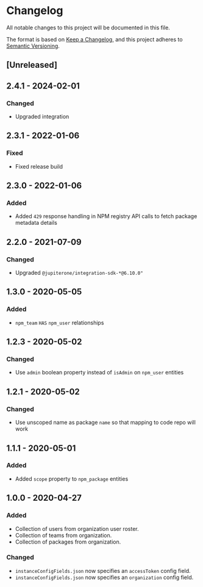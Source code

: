 # Changelog

All notable changes to this project will be documented in this file.

The format is based on [Keep a Changelog](https://keepachangelog.com/en/1.0.0/),
and this project adheres to
[Semantic Versioning](https://semver.org/spec/v2.0.0.html).

## [Unreleased]

## 2.4.1 - 2024-02-01

### Changed

- Upgraded integration

## 2.3.1 - 2022-01-06

### Fixed

- Fixed release build

## 2.3.0 - 2022-01-06

### Added

- Added `429` response handling in NPM registry API calls to fetch package
  metadata details

## 2.2.0 - 2021-07-09

### Changed

- Upgraded `@jupiterone/integration-sdk-*@6.10.0"`

## 1.3.0 - 2020-05-05

### Added

- `npm_team` `HAS` `npm_user` relationships

## 1.2.3 - 2020-05-02

### Changed

- Use `admin` boolean property instead of `isAdmin` on `npm_user` entities

## 1.2.1 - 2020-05-02

### Changed

- Use unscoped name as package `name` so that mapping to code repo will work

## 1.1.1 - 2020-05-01

### Added

- Added `scope` property to `npm_package` entities

## 1.0.0 - 2020-04-27

### Added

- Collection of users from organization user roster.
- Collection of teams from organization.
- Collection of packages from organization.

### Changed

- `instanceConfigFields.json` now specifies an `accessToken` config field.
- `instanceConfigFields.json` now specifies an `organization` config field.
